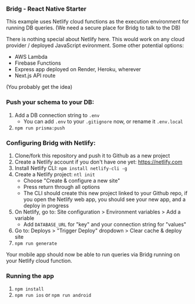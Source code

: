 ### Bridg - React Native Starter

This example uses Netlify cloud functions as the execution environment for running DB queries. (We need a secure place for Bridg to talk to the DB)

There is nothing special about Netlify here. This would work on any cloud provider / deployed JavaScript evironment. Some other potential options:

- AWS Lambda
- Firebase Functions
- Express app deployed on Render, Heroku, wherever
- Next.js API route

(You probably get the idea)

### Push your schema to your DB:

1. Add a DB connection string to `.env`
   - You can add `.env` to your `.gitignore` now, or rename it `.env.local`
2. `npm run prisma:push`

### Configuring Bridg with Netlify:

1. Clone/fork this repository and push it to Github as a new project
2. Create a Netlify account if you don't have one yet: https://netlify.com
3. Install Netlify CLI: `npm install netlify-cli -g`
4. Create a Netlify project: `ntl init`
   - Choose "Create & configure a new site"
   - Press return through all options
   - The CLI should create this new project linked to your Github repo, if you open the Netlify web app, you should see your new app, and a deploy in progress
5. On Netlify, go to: Site configuration > Environment variables > Add a variable
   - Add `DATABASE_URL` for "key" and your connection string for "values"
6. Go to: Deploys > "Trigger Deploy" dropdown > Clear cache & deploy site
7. `npm run generate`

Your mobile app should now be able to run queries via Bridg running on your Netlify cloud function.

### Running the app

1. `npm install`
2. `npm run ios` or `npm run android`
